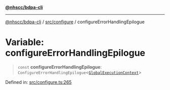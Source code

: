 [**@nhscc/bdpa-cli**](../../../README.md)

***

[@nhscc/bdpa-cli](../../../README.md) / [src/configure](../README.md) / configureErrorHandlingEpilogue

# Variable: configureErrorHandlingEpilogue

> `const` **configureErrorHandlingEpilogue**: `ConfigureErrorHandlingEpilogue`\<[`GlobalExecutionContext`](../type-aliases/GlobalExecutionContext.md)\>

Defined in: [src/configure.ts:265](https://github.com/nhscc/bdpa-cli/blob/8ad58c8c8508bf539936ccdd28c6f77ce4493fea/src/configure.ts#L265)
